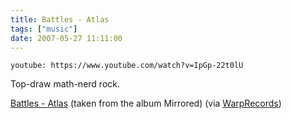 ```yaml
---
title: Battles - Atlas
tags: ["music"]
date: 2007-05-27 11:11:00
---
```


`youtube: https://www.youtube.com/watch?v=IpGp-22t0lU`

Top-draw math-nerd rock.

[Battles - Atlas](https://www.youtube.com/watch?v=IpGp-22t0lU) (taken from the album Mirrored) (via [WarpRecords](http://youtube.com/user/WarpRecords))
